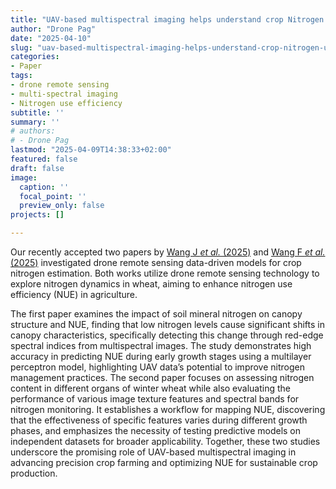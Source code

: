 ```yaml
---
title: "UAV-based multispectral imaging helps understand crop Nitrogen Use Efficiency"
author: "Drone Pag"
date: "2025-04-10"
slug: "uav-based-multispectral-imaging-helps-understand-crop-nitrogen-use-efficiency"
categories: 
- Paper
tags:
- drone remote sensing
- multi-spectral imaging
- Nitrogen use efficiency
subtitle: ''
summary: ''
# authors: 
# - Drone Pag
lastmod: "2025-04-09T14:38:33+02:00"
featured: false
draft: false
image:
  caption: ''
  focal_point: ''
  preview_only: false
projects: []

---
```


Our recently accepted two papers by [Wang J *et al.* (2025)](/publication/wang-drone-2025/) and [Wang F *et al.* (2025)](/publication/wang-characterization-2025/) investigated drone remote sensing data-driven models for crop nitrogen estimation. 
Both works utilize drone remote sensing technology to explore nitrogen dynamics in wheat, aiming to enhance nitrogen use efficiency (NUE) in agriculture. 

The first paper examines the impact of soil mineral nitrogen on canopy structure and NUE, finding that low nitrogen levels cause significant shifts in canopy characteristics, specifically detecting this change through red-edge spectral indices from multispectral images. The study demonstrates high accuracy in predicting NUE during early growth stages using a multilayer perceptron model, highlighting UAV data’s potential to improve nitrogen management practices.
The second paper focuses on assessing nitrogen content in different organs of winter wheat while also evaluating the performance of various image texture features and spectral bands for nitrogen monitoring. It establishes a workflow for mapping NUE, discovering that the effectiveness of specific features varies during different growth phases, and emphasizes the necessity of testing predictive models on independent datasets for broader applicability.
Together, these two studies underscore the promising role of UAV-based multispectral imaging in advancing precision crop farming and optimizing NUE for sustainable crop production.